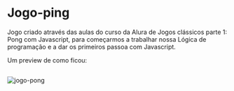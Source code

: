 # Jogo-ping
Jogo criado através das aulas do curso da Alura de Jogos clássicos parte 1: Pong com Javascript, para começarmos a trabalhar nossa Lógica de programação e a dar os primeiros passoa com Javascript.

Um preview de como ficou:

##

![jogo-pong](https://user-images.githubusercontent.com/90864041/178108205-a3dd11df-6971-4f67-9d80-dc6ebbd92896.png)
